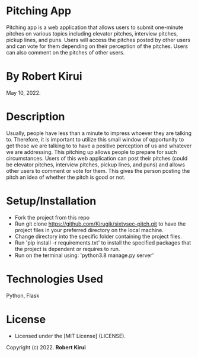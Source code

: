 # Pitching App

Pitching app is a web application that allows users to submit one-minute pitches on various topics including elevator pitches, interview pitches, pickup lines, and puns. Users will access the pitches posted by other users and can vote for them depending on their perception of the pitches. Users can also comment on the pitches of other users. 

# By **Robert Kirui**

May 10, 2022.

# Description

Usually, people have less than a minute to impress whoever they are talking to. Therefore, it is important to utilize this small window of opportunity to get those we are talking to to have a positive perception of us and whatever we are addressing. This pitching up allows people to prepare for such circumstances. Users of this web application can post their pitches (could be elevator pitches, interview pitches, pickup lines, and puns) and allows other users to comment or vote for them. This gives the person posting the pitch an idea of whether the pitch is good or not.

# Setup/Installation

- Fork the project from this repo
- Run git clone https://github.com/Kirugik/sixtysec-pitch.git to have the project files in your preferred directory on the local machine.
- Change directory into the specific folder containing the project files.
- Run 'pip install -r requirements.txt' to install the specified packages that the project is dependent or requires to run.
- Run on the terminal using: 'python3.8 manage.py server'

# Technologies Used

Python, Flask

# License

- Licensed under the [MIT License] (LICENSE).

Copyright (c) 2022. **Robert Kirui**